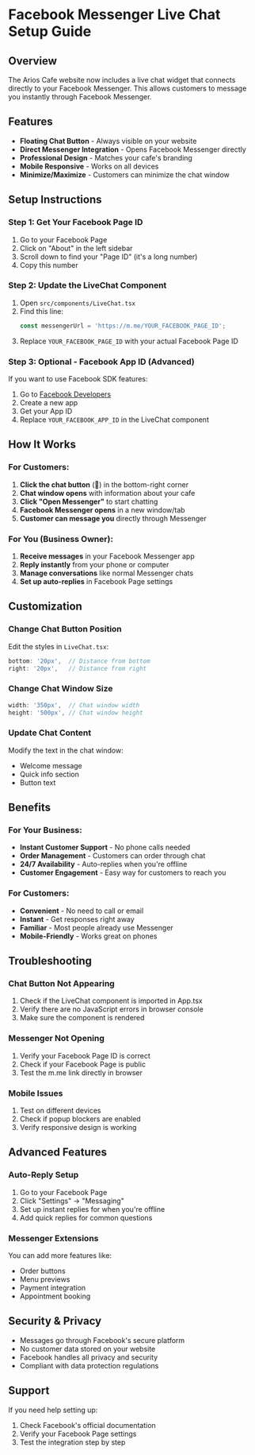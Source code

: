 # Facebook Messenger Live Chat Setup Guide

## Overview
The Arios Cafe website now includes a live chat widget that connects directly to your Facebook Messenger. This allows customers to message you instantly through Facebook Messenger.

## Features
- **Floating Chat Button** - Always visible on your website
- **Direct Messenger Integration** - Opens Facebook Messenger directly
- **Professional Design** - Matches your cafe's branding
- **Mobile Responsive** - Works on all devices
- **Minimize/Maximize** - Customers can minimize the chat window

## Setup Instructions

### Step 1: Get Your Facebook Page ID
1. Go to your Facebook Page
2. Click on "About" in the left sidebar
3. Scroll down to find your "Page ID" (it's a long number)
4. Copy this number

### Step 2: Update the LiveChat Component
1. Open `src/components/LiveChat.tsx`
2. Find this line:
   ```typescript
   const messengerUrl = 'https://m.me/YOUR_FACEBOOK_PAGE_ID';
   ```
3. Replace `YOUR_FACEBOOK_PAGE_ID` with your actual Facebook Page ID

### Step 3: Optional - Facebook App ID (Advanced)
If you want to use Facebook SDK features:
1. Go to [Facebook Developers](https://developers.facebook.com/)
2. Create a new app
3. Get your App ID
4. Replace `YOUR_FACEBOOK_APP_ID` in the LiveChat component

## How It Works

### For Customers:
1. **Click the chat button** (💬) in the bottom-right corner
2. **Chat window opens** with information about your cafe
3. **Click "Open Messenger"** to start chatting
4. **Facebook Messenger opens** in a new window/tab
5. **Customer can message you** directly through Messenger

### For You (Business Owner):
1. **Receive messages** in your Facebook Messenger app
2. **Reply instantly** from your phone or computer
3. **Manage conversations** like normal Messenger chats
4. **Set up auto-replies** in Facebook Page settings

## Customization

### Change Chat Button Position
Edit the styles in `LiveChat.tsx`:
```typescript
bottom: '20px',  // Distance from bottom
right: '20px',   // Distance from right
```

### Change Chat Window Size
```typescript
width: '350px',  // Chat window width
height: '500px', // Chat window height
```

### Update Chat Content
Modify the text in the chat window:
- Welcome message
- Quick info section
- Button text

## Benefits

### For Your Business:
- **Instant Customer Support** - No phone calls needed
- **Order Management** - Customers can order through chat
- **24/7 Availability** - Auto-replies when you're offline
- **Customer Engagement** - Easy way for customers to reach you

### For Customers:
- **Convenient** - No need to call or email
- **Instant** - Get responses right away
- **Familiar** - Most people already use Messenger
- **Mobile-Friendly** - Works great on phones

## Troubleshooting

### Chat Button Not Appearing
1. Check if the LiveChat component is imported in App.tsx
2. Verify there are no JavaScript errors in browser console
3. Make sure the component is rendered

### Messenger Not Opening
1. Verify your Facebook Page ID is correct
2. Check if your Facebook Page is public
3. Test the m.me link directly in browser

### Mobile Issues
1. Test on different devices
2. Check if popup blockers are enabled
3. Verify responsive design is working

## Advanced Features

### Auto-Reply Setup
1. Go to your Facebook Page
2. Click "Settings" → "Messaging"
3. Set up instant replies for when you're offline
4. Add quick replies for common questions

### Messenger Extensions
You can add more features like:
- Order buttons
- Menu previews
- Payment integration
- Appointment booking

## Security & Privacy
- Messages go through Facebook's secure platform
- No customer data stored on your website
- Facebook handles all privacy and security
- Compliant with data protection regulations

## Support
If you need help setting up:
1. Check Facebook's official documentation
2. Verify your Facebook Page settings
3. Test the integration step by step 